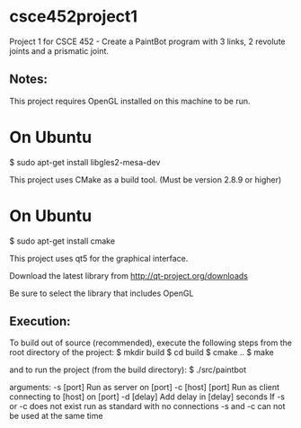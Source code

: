 csce452project1
===============

Project 1 for CSCE 452 - Create a PaintBot program with 3 links, 2 revolute joints and a prismatic joint.

Notes:
------
This project requires OpenGL installed on this machine to be run.

   # On Ubuntu

   $ sudo apt-get install libgles2-mesa-dev

This project uses CMake as a build tool.  (Must be version 2.8.9 or higher)
   
   # On Ubuntu
   
   $ sudo apt-get install cmake
	
	
This project uses qt5 for the graphical interface.
	
   Download the latest library from http://qt-project.org/downloads
	
   Be sure to select the library that includes OpenGL
	

Execution:
----------
To build out of source (recommended),
execute the following steps from the root directory of the project:
   $ mkdir build
   $ cd build
   $ cmake ..
   $ make

and to run the project (from the build directory):
   $ ./src/paintbot

arguments:
   -s [port]         Run as server on [port]
   -c [host] [port]  Run as client connecting to [host] on [port]
   -d [delay]        Add delay in [delay] seconds
                     If -s or -c does not exist run as standard with no connections
                     -s and -c can not be used at the same time
